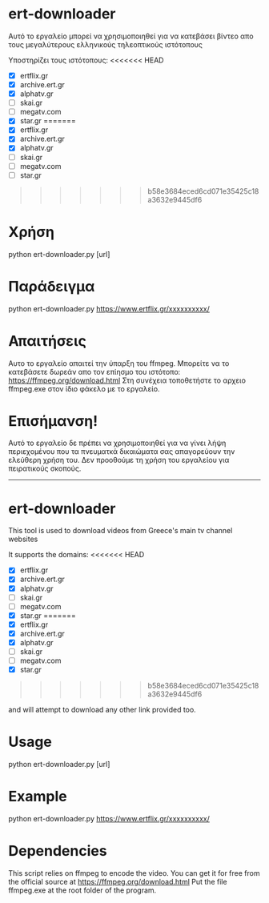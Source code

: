 ert-downloader
==============

Αυτό το εργαλείο μπορεί να χρησιμοποιηθεί για να κατεβάσει βίντεο απο τους μεγαλύτερους ελληνικούς τηλεοπτικούς ιστότοπους

Υποστηρίζει τους ιστότοπους:
<<<<<<< HEAD
 -[x] ertflix.gr
 -[x] archive.ert.gr
 -[x] alphatv.gr
 -[ ] skai.gr
 -[ ] megatv.com
 -[x] star.gr
=======
 - [x] ertflix.gr
 - [x] archive.ert.gr
 - [x] alphatv.gr
 - [ ] skai.gr
 - [ ] megatv.com
 - [ ] star.gr
>>>>>>> b58e3684eced6cd071e35425c18a3632e9445df6

Χρήση
=====

python ert-downloader.py [url]

Παράδειγμα
=======

python ert-downloader.py https://www.ertflix.gr/xxxxxxxxxx/

Απαιτήσεις
============

Αυτο το εργαλείο απαιτεί την ύπαρξη του ffmpeg. Μπορείτε να το κατεβάσετε δωρεάν απο τον επίησμο του ιστότοπο: https://ffmpeg.org/download.html
Στη συνέχεια τοποθετήστε το αρχειο ffmpeg.exe στον ίδιο φάκελο με το εργαλείο.

Επισήμανση!
==========

Αυτό το εργαλείο δε πρέπει να χρησιμοποιηθεί για να γίνει λήψη περιεχομένου που τα πνευματκά δικαιώματα σας απαγορεύουν την ελεύθερη χρήση του.
Δεν προοθούμε τη χρήση του εργαλείου για πειρατικούς σκοπούς.

_______________________________________
ert-downloader
==============

This tool is used to download videos from Greece's main tv channel websites

It supports the domains:
<<<<<<< HEAD
 -[x] ertflix.gr
 -[x] archive.ert.gr
 -[x] alphatv.gr
 -[ ] skai.gr
 -[ ] megatv.com
 -[x] star.gr
=======
 - [x] ertflix.gr
 - [x] archive.ert.gr
 - [x] alphatv.gr
 - [ ] skai.gr
 - [ ] megatv.com
 - [x] star.gr
>>>>>>> b58e3684eced6cd071e35425c18a3632e9445df6

and will attempt to download any other link provided too.

Usage
=====

python ert-downloader.py [url]

Example
=======

python ert-downloader.py https://www.ertflix.gr/xxxxxxxxxx/

Dependencies
============

This script relies on ffmpeg to encode the video. You can get it for free from the official source at https://ffmpeg.org/download.html
Put the file ffmpeg.exe at the root folder of the program.

